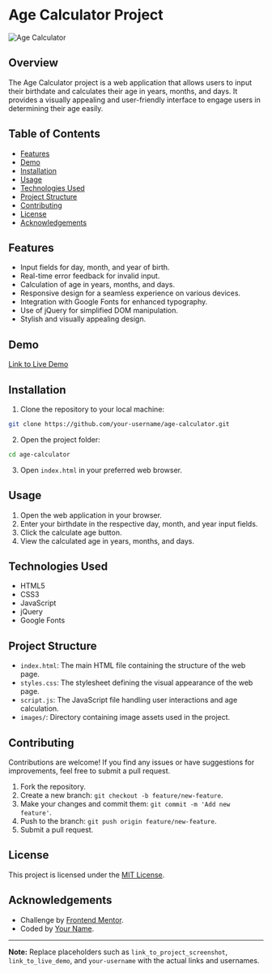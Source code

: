 # Age Calculator Project

![Age Calculator](https://ibb.co/KbsFZJH)

## Overview

The Age Calculator project is a web application that allows users to input their birthdate and calculates their age in years, months, and days. It provides a visually appealing and user-friendly interface to engage users in determining their age easily.

## Table of Contents

- [Features](#features)
- [Demo](#demo)
- [Installation](#installation)
- [Usage](#usage)
- [Technologies Used](#technologies-used)
- [Project Structure](#project-structure)
- [Contributing](#contributing)
- [License](#license)
- [Acknowledgements](#acknowledgements)

## Features

- Input fields for day, month, and year of birth.
- Real-time error feedback for invalid input.
- Calculation of age in years, months, and days.
- Responsive design for a seamless experience on various devices.
- Integration with Google Fonts for enhanced typography.
- Use of jQuery for simplified DOM manipulation.
- Stylish and visually appealing design.

## Demo

[Link to Live Demo](link_to_live_demo)

## Installation

1. Clone the repository to your local machine:

```bash
git clone https://github.com/your-username/age-calculator.git
```

2. Open the project folder:

```bash
cd age-calculator
```

3. Open `index.html` in your preferred web browser.

## Usage

1. Open the web application in your browser.
2. Enter your birthdate in the respective day, month, and year input fields.
3. Click the calculate age button.
4. View the calculated age in years, months, and days.

## Technologies Used

- HTML5
- CSS3
- JavaScript
- jQuery
- Google Fonts

## Project Structure

- `index.html`: The main HTML file containing the structure of the web page.
- `styles.css`: The stylesheet defining the visual appearance of the web page.
- `script.js`: The JavaScript file handling user interactions and age calculation.
- `images/`: Directory containing image assets used in the project.

## Contributing

Contributions are welcome! If you find any issues or have suggestions for improvements, feel free to submit a pull request.

1. Fork the repository.
2. Create a new branch: `git checkout -b feature/new-feature`.
3. Make your changes and commit them: `git commit -m 'Add new feature'`.
4. Push to the branch: `git push origin feature/new-feature`.
5. Submit a pull request.

## License

This project is licensed under the [MIT License](LICENSE).

## Acknowledgements

- Challenge by [Frontend Mentor](https://www.frontendmentor.io/home).
- Coded by [Your Name](https://github.com/your-username).

---

**Note:** Replace placeholders such as `link_to_project_screenshot`, `link_to_live_demo`, and `your-username` with the actual links and usernames.